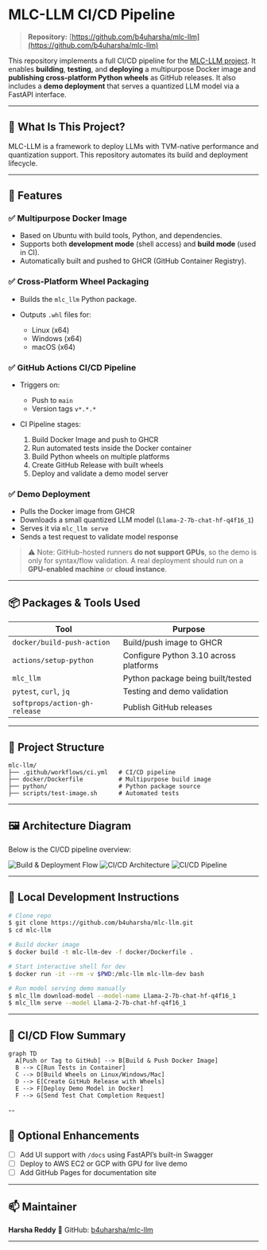 # MLC-LLM CI/CD Pipeline

> **Repository:** [https://github.com/b4uharsha/mlc-llm](https://github.com/b4uharsha/mlc-llm)

This repository implements a full CI/CD pipeline for the [MLC-LLM project](https://llm.mlc.ai/docs/index.html). It enables **building**, **testing**, and **deploying** a multipurpose Docker image and **publishing cross-platform Python wheels** as GitHub releases. It also includes a **demo deployment** that serves a quantized LLM model via a FastAPI interface.

---

## 🔧 What Is This Project?

MLC-LLM is a framework to deploy LLMs with TVM-native performance and quantization support. This repository automates its build and deployment lifecycle.

---

## 🚀 Features

### ✅ Multipurpose Docker Image

* Based on Ubuntu with build tools, Python, and dependencies.
* Supports both **development mode** (shell access) and **build mode** (used in CI).
* Automatically built and pushed to GHCR (GitHub Container Registry).

### ✅ Cross-Platform Wheel Packaging

* Builds the `mlc_llm` Python package.
* Outputs `.whl` files for:

  * Linux (x64)
  * Windows (x64)
  * macOS (x64)

### ✅ GitHub Actions CI/CD Pipeline

* Triggers on:

  * Push to `main`
  * Version tags `v*.*.*`
* CI Pipeline stages:

  1. Build Docker Image and push to GHCR
  2. Run automated tests inside the Docker container
  3. Build Python wheels on multiple platforms
  4. Create GitHub Release with built wheels
  5. Deploy and validate a demo model server

### ✅ Demo Deployment

* Pulls the Docker image from GHCR
* Downloads a small quantized LLM model (`Llama-2-7b-chat-hf-q4f16_1`)
* Serves it via `mlc_llm serve`
* Sends a test request to validate model response

> ⚠️ Note: GitHub-hosted runners **do not support GPUs**, so the demo is only for syntax/flow validation. A real deployment should run on a **GPU-enabled machine** or **cloud instance**.

---

## 📦 Packages & Tools Used

| Tool                          | Purpose                                |
| ----------------------------- | -------------------------------------- |
| `docker/build-push-action`    | Build/push image to GHCR               |
| `actions/setup-python`        | Configure Python 3.10 across platforms |
| `mlc_llm`                     | Python package being built/tested      |
| `pytest`, `curl`, `jq`        | Testing and demo validation            |
| `softprops/action-gh-release` | Publish GitHub releases                |

---

## 📂 Project Structure

```
mlc-llm/
├── .github/workflows/ci.yml   # CI/CD pipeline
├── docker/Dockerfile          # Multipurpose build image
├── python/                    # Python package source
├── scripts/test-image.sh      # Automated tests
```

---

## 🖼️ Architecture Diagram

Below is the CI/CD pipeline overview:

![Build & Deployment Flow](assets/mlc-llm-build-flow.png)
![CI/CD Architecture](assets/cicd-architecture.png)
![CI/CD Pipeline](assets/cicd-pipeline.png)

---

## 🧪 Local Development Instructions

```bash
# Clone repo
$ git clone https://github.com/b4uharsha/mlc-llm.git
$ cd mlc-llm

# Build docker image
$ docker build -t mlc-llm-dev -f docker/Dockerfile .

# Start interactive shell for dev
$ docker run -it --rm -v $PWD:/mlc-llm mlc-llm-dev bash

# Run model serving demo manually
$ mlc_llm download-model --model-name Llama-2-7b-chat-hf-q4f16_1
$ mlc_llm serve --model Llama-2-7b-chat-hf-q4f16_1
```

---

## 🔁 CI/CD Flow Summary

```mermaid
graph TD
  A[Push or Tag to GitHub] --> B[Build & Push Docker Image]
  B --> C[Run Tests in Container]
  C --> D[Build Wheels on Linux/Windows/Mac]
  D --> E[Create GitHub Release with Wheels]
  E --> F[Deploy Demo Model in Docker]
  F --> G[Send Test Chat Completion Request]
```

--
## 📌 Optional Enhancements

* [ ] Add UI support with `/docs` using FastAPI’s built-in Swagger
* [ ] Deploy to AWS EC2 or GCP with GPU for live demo
* [ ] Add GitHub Pages for documentation site

---

## 📫 Maintainer

**Harsha Reddy**
🔗 GitHub: [b4uharsha/mlc-llm](https://github.com/b4uharsha/mlc-llm)

---
